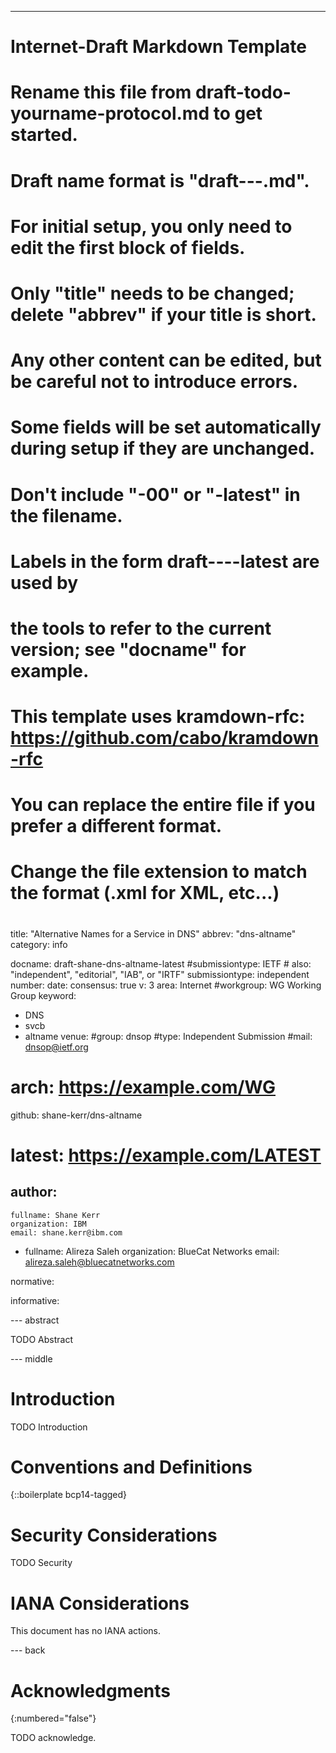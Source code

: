 ---
###
# Internet-Draft Markdown Template
#
# Rename this file from draft-todo-yourname-protocol.md to get started.
# Draft name format is "draft-<yourname>-<workgroup>-<name>.md".
#
# For initial setup, you only need to edit the first block of fields.
# Only "title" needs to be changed; delete "abbrev" if your title is short.
# Any other content can be edited, but be careful not to introduce errors.
# Some fields will be set automatically during setup if they are unchanged.
#
# Don't include "-00" or "-latest" in the filename.
# Labels in the form draft-<yourname>-<workgroup>-<name>-latest are used by
# the tools to refer to the current version; see "docname" for example.
#
# This template uses kramdown-rfc: https://github.com/cabo/kramdown-rfc
# You can replace the entire file if you prefer a different format.
# Change the file extension to match the format (.xml for XML, etc...)
#
###
title: "Alternative Names for a Service in DNS"
abbrev: "dns-altname"
category: info

docname: draft-shane-dns-altname-latest
#submissiontype: IETF  # also: "independent", "editorial", "IAB", or "IRTF"
submissiontype: independent
number:
date:
consensus: true
v: 3
area: Internet
#workgroup: WG Working Group
keyword:
 - DNS
 - svcb
 - altname
venue:
  #group: dnsop
  #type: Independent Submission
  #mail: dnsop@ietf.org
#  arch: https://example.com/WG
  github: shane-kerr/dns-altname
#  latest: https://example.com/LATEST

author:
 -
    fullname: Shane Kerr
    organization: IBM
    email: shane.kerr@ibm.com
 -
    fullname: Alireza Saleh
    organization: BlueCat Networks
    email: alireza.saleh@bluecatnetworks.com

normative:

informative:


--- abstract

TODO Abstract


--- middle

# Introduction

TODO Introduction


# Conventions and Definitions

{::boilerplate bcp14-tagged}


# Security Considerations

TODO Security


# IANA Considerations

This document has no IANA actions.


--- back

# Acknowledgments
{:numbered="false"}

TODO acknowledge.
